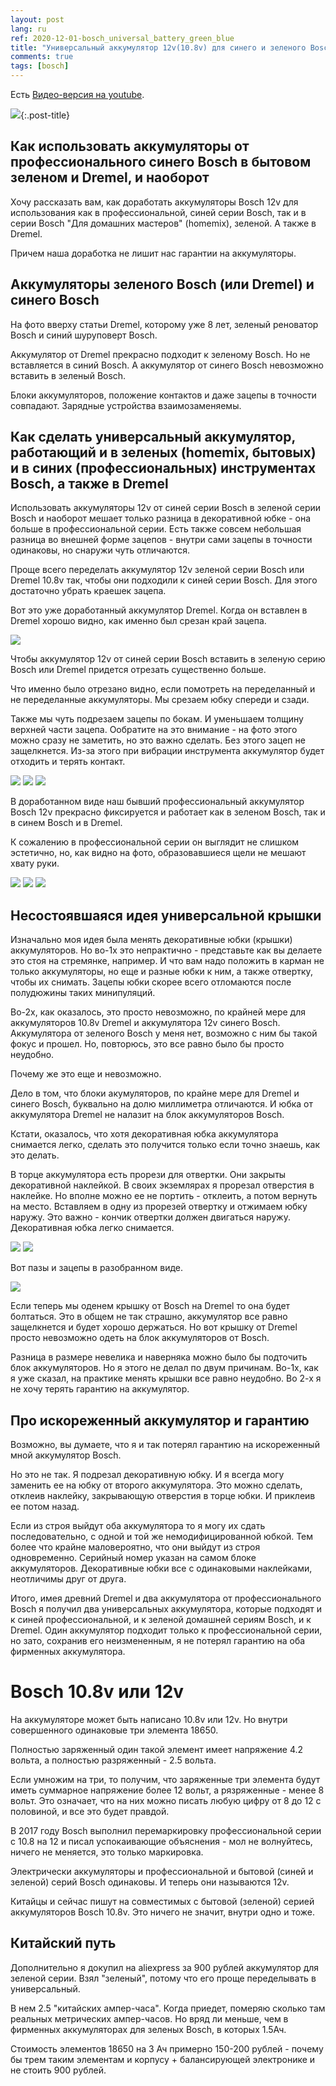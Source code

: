 ```yaml
---
layout: post
lang: ru
ref: 2020-12-01-bosch_universal_battery_green_blue
title: "Универсальный аккумулятор 12v(10.8v) для синего и зеленого Bosch и Dremel"
comments: true
tags: [bosch]
---
```

Есть [Видео-версия на youtube](https://youtu.be/zlWu5hDDMqk).

![](/images/bosch_tools.jpg){:.post-title}

## Как использовать аккумуляторы от профессионального синего Bosch в бытовом зеленом и Dremel, и наоборот

Хочу рассказать вам, как доработать аккумуляторы Bosch 12v для использования как в 
профессиональной, синей серии Bosch, так и в серии Bosch "Для домашних мастеров" (homemix), 
зеленой.  А также в Dremel.

Причем наша доработка не лишит нас гарантии на аккумуляторы. 

## Аккумуляторы зеленого Bosch (или Dremel) и синего Bosch

На фото вверху статьи Dremel, которому уже 8 лет, зеленый реноватор Bosch и синий шуруповерт Bosch.

Аккумулятор от Dremel прекрасно подходит к зеленому Bosch.
Но не вставляется в синий Bosch. 
А аккумулятор от синего Bosch невозможно вставить в зеленый Bosch.

Блоки аккумуляторов, положение контактов и даже зацепы в точности совпадают. 
Зарядные устройства взаимозаменяемы.

## Как сделать универсальный аккумулятор, работающий и в зеленых (homemix, бытовых) и в синих (профессиональных) инструментах Bosch, а также в Dremel

Использовать аккумуляторы 12v от синей серии Bosch в зеленой серии Bosch и наоборот мешает 
только разница в  декоративной юбке - она больше в профессиональной серии. 
Есть также совсем небольшая разница во внешней форме зацепов - внутри сами зацепы в точности 
одинаковы, но снаружи чуть отличаются.

Проще всего переделать аккумулятор 12v зеленой серии Bosch или Dremel 10.8v так, чтобы они 
подходили к синей серии Bosch. Для этого достаточно убрать краешек зацепа. 

Вот это уже доработанный аккумулятор Dremel. Когда он вставлен в Dremel хорошо видно, как 
именно был срезан край зацепа. 

![](/images/dremel_with_uni_battery.jpg)

Чтобы аккумулятор 12v от синей серии Bosch вставить в зеленую серию Bosch или Dremel придется 
отрезать существенно больше.

Что именно было отрезано видно, если помотреть на переделанный и не переделанные аккумуляторы. 
Мы срезаем юбку спереди и сзади. 

Также мы чуть подрезаем зацепы по бокам. И уменьшаем толщину верхней части зацепа. 
Ообратите на это внимание - на фото этого можно сразу не заметить, но это важно сделать. 
Без этого зацеп не защелкнется. Из-за этого при вибрации  инструмента аккумулятор будет отходить 
и терять контакт.

![](/images/bosch_orig_and_uni_back.jpg)
![](/images/bosch_orig_and_uni_front.jpg)
![](/images/bosch_original_and_uni_side.jpg)

В доработанном виде наш бывший профессиональный аккумулятор Bosch 12v прекрасно фиксируется и 
работает как в зеленом Bosch, так и в синем Bosch и в Dremel.

К сожалению в профессиональной серии он выглядит не слишком эстетично, но, как видно на фото,
образовавшиеся щели не мешают хвату руки.

![](/images/bosch_drill_back.jpg)
![](/images/bosch_drill_front.jpg)
![](/images/bosch_drill_side.jpg)

## Несостоявшаяся идея универсальной крышки

Изначально моя идея была менять декоративные юбки (крышки) аккумуляторов.
Но во-1х это непрактично - представьте как вы делаете это стоя на стремянке, например. 
И что вам надо положить в карман не только аккумуляторы, но еще и разные юбки к ним,
а также отвертку, чтобы их снимать. 
Зацепы юбки скорее всего отломаются после полудюжины таких минипуляций.

Во-2х, как оказалось, это просто невозможно, по крайней мере для аккумуляторов 10.8v Dremel и 
аккумулятора 12v синего Bosch. Аккумулятора от зеленого Bosch у меня нет, возможно с ним бы такой фокус и прошел. 
Но, повторюсь, это все равно было бы просто неудобно.

Почему же это еще и невозможно.

Дело в том, что блоки акумуляторов, по крайне мере для Dremel и синего Bosch, буквально на 
долю миллиметра отличаются. И юбка от аккумулятора Dremel не налазит на блок аккумуляторов Bosch.

Кстати, оказалось, что хотя декоративная юбка аккумулятора снимается легко, сделать это получится 
только если  точно знаешь, как это делать.

В торце аккумулятора есть прорези для отвертки. Они закрыты декоративной наклейкой. 
В своих экземлярах я прорезал отверстия в наклейке. Но вполне можно ее не портить - отклеить, 
а потом вернуть на место.
Вставляем в одну из прорезей отвертку и отжимаем юбку наружу. Это важно - кончик отвертки 
должен двигаться наружу. Декоративная юбка легко снимается. 

![](/images/cover_with_holes.jpg)
![](/images/cover_removing.jpg)

Вот пазы и зацепы в разобранном виде.

![](/images/bosch_battery_cover_clip.jpg)

Если теперь мы оденем крышку от Bosch на Dremel то она будет болтаться. Это в общем не так страшно, аккумулятор все равно защелкнется и будет хорошо держаться.
Но вот крышку от Dremel просто невозможно одеть на блок аккумуляторов от Bosch.

Разница в размере невелика и наверняка можно было бы подточить блок аккумуляторов.
Но я этого не делал по двум причинам. Во-1х, как я уже сказал, на практике менять крышки все 
равно неудобно.
Во 2-х я не хочу терять гарантию на аккумулятор.

## Про искореженный аккумулятор и гарантию

Возможно, вы думаете, что я и так потерял гарантию на искореженный мной аккумулятор Bosch.
 
Но это не так. Я подрезал декоративную юбку. 
И я всегда могу заменить ее на юбку от второго аккумулятора. 
Это можно сделать, отклеив наклейку, закрывающую отверстия в торце юбки.
И приклеив ее потом назад.

Если из строя выйдут оба аккумулятора то я могу их сдать последовательно, с одной и той же
немодифицированной юбкой. 
Тем более что крайне маловероятно, что они выйдут из строя одновременно.
Серийный номер указан на самом блоке аккумуляторов. Декоративные юбки все с одинаковыми 
наклейками, неотличимы друг от друга.

Итого, имея древний Dremel и два аккумулятора от профессионального Bosch я получил два 
универсальных аккумулятора, которые подходят и к синей профессиональной, и к зеленой 
домашней сериям Bosch, и к Dremel. Один аккумулятор подходит только к профессиональной серии, 
но зато, сохранив его неизмененным, я не потерял гарантию на оба фирменных аккумулятора.

# Bosch 10.8v или 12v

На аккумуляторе может быть написано 10.8v или 12v.
Но внутри совершенного одинаковые три элемента 18650. 

Полностью заряженный один такой элемент имеет напряжение 4.2 вольта, 
а полностью разряженный - 2.5 вольта.

Если умножим на три, то получим, что заряженные три элемента будут иметь суммарное 
напряжение более 12 вольт, а рязряженные - менее 8 вольт.
Это означает, что на них можно писать любую цифру от 8 до 12 с половиной, и все это будет правдой.

В 2017 году Bosch выполнил перемаркировку профессиональной серии с 10.8 на 12 и писал
успокаивающие объяснения - мол не волнуйтесь, ничего не меняется, это только маркировка. 

Электрически аккумуляторы и профессиональной и бытовой (синей и зеленой) серий Bosch 
одинаковы. И теперь они называются 12v.

Китайцы и сейчас пишут на совместимых с бытовой (зеленой) серией аккумуляторов Bosch 10.8v.
Это ничего не значит, внутри одно и тоже.

## Китайский путь

Дополнительно я докупил на aliexpress за 900 рублей аккумулятор для зеленой серии. Взял "зеленый", 
потому что его проще переделывать в универсальный. 

В нем 2.5 "китайских ампер-часа". Когда приедет, померяю сколько там реальных метрических
ампер-часов. Но вряд ли меньше, чем в фирменных аккумуляторах для зеленых Bosch, в которых 1.5Ач. 

Стоимость элементов 18650 на 3 Ач примерно 150-200 рублей - почему бы трем таким 
элементам и корпусу + балансирующей электронике и не стоить 900 рублей.

